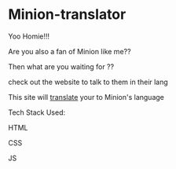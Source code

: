 # Minion-translator

Yoo Homie!!! 


Are you also a fan of Minion like me??

Then what are you waiting for ??

check out the website to talk to them in their lang


This site will [translate](https://minions-bananaa-translator.netlify.app/) your to Minion's language


Tech Stack Used:

HTML

CSS 


JS
